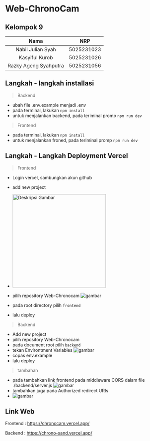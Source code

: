 ﻿# Web-ChronoCam

## Kelompok 9

| Nama | NRP |
| :--------: | :------------: |
| Nabil Julian Syah | 5025231023 |
| Kasyiful Kurob | 5025231026 |
| Razky Ageng Syahputra | 5025231056 |

## Langkah - langkah installasi
> Backend
- ubah file .env.example menjadi .env
- pada terminal, lakukan `npm install`
- untuk menjalankan backend, pada teriminal promp `npm run dev`

> Frontend
- pada terminal, lakukan `npm install`
- untuk menjalankan froned, pada teriminal promp `npm run dev`

## Langkah - Langkah Deployment Vercel
> Frontend
- Login vercel, sambungkan akun github
- add new project
- <img src="https://github.com/user-attachments/assets/e0896576-5d18-42e5-acdf-6956a70bcb4b" alt="Deskripsi Gambar" width="300">
   
- pilih repository Web-Chronocam
  ![gambar](https://github.com/user-attachments/assets/648d1e08-0db1-44f5-9f7c-d1b3d6dc74b1)
- pada root directory pilih `frontend`
- lalu deploy

> Backend
- Add new project
- pilih repository Web-Chronocam
- pada document root pilih `backend`
- tekan Environtment Variables
  ![gambar](https://github.com/user-attachments/assets/511963b9-880d-417e-8976-c53e5030b7ba)
- copas env.example
- lalu deploy

> tambahan
- pada tambahkan link frontend pada middleware CORS dalam file ./backend/server.js
  ![gambar](https://github.com/user-attachments/assets/5492fb86-d01e-4e77-8fdd-968eef80ded8)
- tambahkan juga pada Authorized redirect URIs
- ![gambar](https://github.com/user-attachments/assets/c7608463-17e0-4ed2-a4b1-5825ef2af65c)

## Link Web

Frontend : https://chronocam.vercel.app/

Backend : https://chrono-sand.vercel.app/
